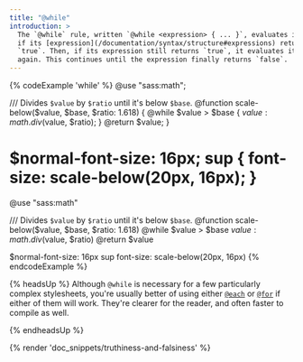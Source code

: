 ```yaml
---
title: "@while"
introduction: >
  The `@while` rule, written `@while <expression> { ... }`, evaluates its block
  if its [expression](/documentation/syntax/structure#expressions) returns
  `true`. Then, if its expression still returns `true`, it evaluates its block
  again. This continues until the expression finally returns `false`.
---
```


{% codeExample 'while' %}
  @use "sass:math";

  /// Divides `$value` by `$ratio` until it's below `$base`.
  @function scale-below($value, $base, $ratio: 1.618) {
    @while $value > $base {
      $value: math.div($value, $ratio);
    }
    @return $value;
  }

  $normal-font-size: 16px;
  sup {
    font-size: scale-below(20px, 16px);
  }
  ===
  @use "sass:math"

  /// Divides `$value` by `$ratio` until it's below `$base`.
  @function scale-below($value, $base, $ratio: 1.618)
    @while $value > $base
      $value: math.div($value, $ratio)
    @return $value



  $normal-font-size: 16px
  sup
    font-size: scale-below(20px, 16px)
{% endcodeExample %}

{% headsUp %}
  Although `@while` is necessary for a few particularly complex stylesheets,
  you're usually better of using either [`@each`][] or [`@for`][] if either of
  them will work. They're clearer for the reader, and often faster to compile as
  well.

  [`@each`]: /documentation/at-rules/control/each
  [`@for`]: /documentation/at-rules/control/for
{% endheadsUp %}

{% render 'doc_snippets/truthiness-and-falsiness' %}
